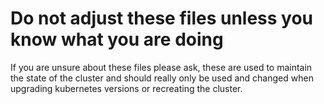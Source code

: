 # Do not adjust these files unless you know what you are doing

If you are unsure about these files please ask, these are used to maintain the state of the cluster and should really only be used and changed when upgrading kubernetes versions or recreating the cluster.